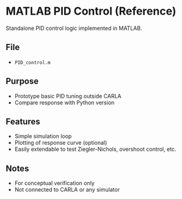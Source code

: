 # MATLAB PID Control (Reference)

Standalone PID control logic implemented in MATLAB.

## File
- `PID_control.m`

## Purpose
- Prototype basic PID tuning outside CARLA
- Compare response with Python version

## Features
- Simple simulation loop
- Plotting of response curve (optional)
- Easily extendable to test Ziegler-Nichols, overshoot control, etc.

## Notes
- For conceptual verification only
- Not connected to CARLA or any simulator
